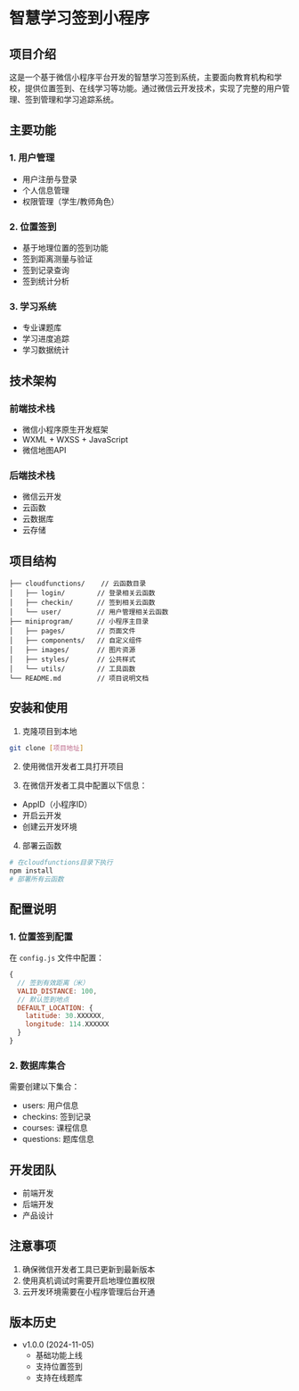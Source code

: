 # 智慧学习签到小程序

## 项目介绍
这是一个基于微信小程序平台开发的智慧学习签到系统，主要面向教育机构和学校，提供位置签到、在线学习等功能。通过微信云开发技术，实现了完整的用户管理、签到管理和学习追踪系统。

## 主要功能
### 1. 用户管理
- 用户注册与登录
- 个人信息管理
- 权限管理（学生/教师角色）

### 2. 位置签到
- 基于地理位置的签到功能
- 签到距离测量与验证
- 签到记录查询
- 签到统计分析

### 3. 学习系统
- 专业课题库
- 学习进度追踪
- 学习数据统计

## 技术架构
### 前端技术栈
- 微信小程序原生开发框架
- WXML + WXSS + JavaScript
- 微信地图API

### 后端技术栈
- 微信云开发
- 云函数
- 云数据库
- 云存储

## 项目结构
```
├── cloudfunctions/    // 云函数目录
│   ├── login/        // 登录相关云函数
│   ├── checkin/      // 签到相关云函数
│   └── user/         // 用户管理相关云函数
├── miniprogram/      // 小程序主目录
│   ├── pages/        // 页面文件
│   ├── components/   // 自定义组件
│   ├── images/       // 图片资源
│   ├── styles/       // 公共样式
│   └── utils/        // 工具函数
└── README.md         // 项目说明文档
```

## 安装和使用
1. 克隆项目到本地
```bash
git clone [项目地址]
```

2. 使用微信开发者工具打开项目

3. 在微信开发者工具中配置以下信息：
- AppID（小程序ID）
- 开启云开发
- 创建云开发环境

4. 部署云函数
```bash
# 在cloudfunctions目录下执行
npm install
# 部署所有云函数
```

## 配置说明
### 1. 位置签到配置
在 `config.js` 文件中配置：
```javascript
{
  // 签到有效距离（米）
  VALID_DISTANCE: 100,
  // 默认签到地点
  DEFAULT_LOCATION: {
    latitude: 30.XXXXXX,
    longitude: 114.XXXXXX
  }
}
```

### 2. 数据库集合
需要创建以下集合：
- users: 用户信息
- checkins: 签到记录
- courses: 课程信息
- questions: 题库信息

## 开发团队
- 前端开发
- 后端开发
- 产品设计

## 注意事项
1. 确保微信开发者工具已更新到最新版本
2. 使用真机调试时需要开启地理位置权限
3. 云开发环境需要在小程序管理后台开通

## 版本历史
- v1.0.0 (2024-11-05)
  - 基础功能上线
  - 支持位置签到
  - 支持在线题库